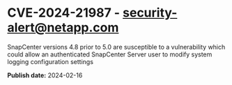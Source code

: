 # CVE-2024-21987 - security-alert@netapp.com

SnapCenter versions 4.8 prior to 5.0 are susceptible to a 
vulnerability which could allow an authenticated SnapCenter Server user 
to modify system logging configuration settings



**Publish date:** 2024-02-16
